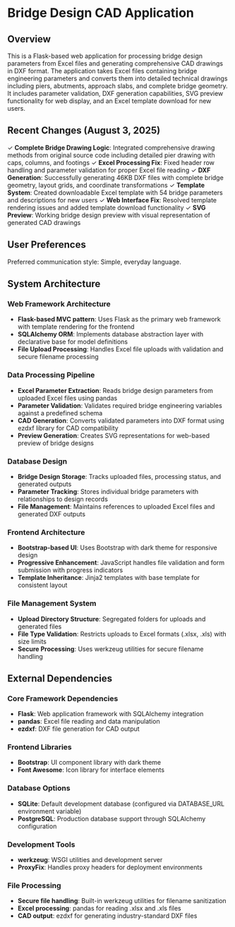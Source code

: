 # Bridge Design CAD Application

## Overview

This is a Flask-based web application for processing bridge design parameters from Excel files and generating comprehensive CAD drawings in DXF format. The application takes Excel files containing bridge engineering parameters and converts them into detailed technical drawings including piers, abutments, approach slabs, and complete bridge geometry. It includes parameter validation, DXF generation capabilities, SVG preview functionality for web display, and an Excel template download for new users.

## Recent Changes (August 3, 2025)

✓ **Complete Bridge Drawing Logic**: Integrated comprehensive drawing methods from original source code including detailed pier drawing with caps, columns, and footings
✓ **Excel Processing Fix**: Fixed header row handling and parameter validation for proper Excel file reading
✓ **DXF Generation**: Successfully generating 46KB DXF files with complete bridge geometry, layout grids, and coordinate transformations
✓ **Template System**: Created downloadable Excel template with 54 bridge parameters and descriptions for new users
✓ **Web Interface Fix**: Resolved template rendering issues and added template download functionality
✓ **SVG Preview**: Working bridge design preview with visual representation of generated CAD drawings

## User Preferences

Preferred communication style: Simple, everyday language.

## System Architecture

### Web Framework Architecture
- **Flask-based MVC pattern**: Uses Flask as the primary web framework with template rendering for the frontend
- **SQLAlchemy ORM**: Implements database abstraction layer with declarative base for model definitions
- **File Upload Processing**: Handles Excel file uploads with validation and secure filename processing

### Data Processing Pipeline
- **Excel Parameter Extraction**: Reads bridge design parameters from uploaded Excel files using pandas
- **Parameter Validation**: Validates required bridge engineering variables against a predefined schema
- **CAD Generation**: Converts validated parameters into DXF format using ezdxf library for CAD compatibility
- **Preview Generation**: Creates SVG representations for web-based preview of bridge designs

### Database Design
- **Bridge Design Storage**: Tracks uploaded files, processing status, and generated outputs
- **Parameter Tracking**: Stores individual bridge parameters with relationships to design records
- **File Management**: Maintains references to uploaded Excel files and generated DXF outputs

### Frontend Architecture
- **Bootstrap-based UI**: Uses Bootstrap with dark theme for responsive design
- **Progressive Enhancement**: JavaScript handles file validation and form submission with progress indicators
- **Template Inheritance**: Jinja2 templates with base template for consistent layout

### File Management System
- **Upload Directory Structure**: Segregated folders for uploads and generated files
- **File Type Validation**: Restricts uploads to Excel formats (.xlsx, .xls) with size limits
- **Secure Processing**: Uses werkzeug utilities for secure filename handling

## External Dependencies

### Core Framework Dependencies
- **Flask**: Web application framework with SQLAlchemy integration
- **pandas**: Excel file reading and data manipulation
- **ezdxf**: DXF file generation for CAD output

### Frontend Libraries
- **Bootstrap**: UI component library with dark theme
- **Font Awesome**: Icon library for interface elements

### Database Options
- **SQLite**: Default development database (configured via DATABASE_URL environment variable)
- **PostgreSQL**: Production database support through SQLAlchemy configuration

### Development Tools
- **werkzeug**: WSGI utilities and development server
- **ProxyFix**: Handles proxy headers for deployment environments

### File Processing
- **Secure file handling**: Built-in werkzeug utilities for filename sanitization
- **Excel processing**: pandas for reading .xlsx and .xls files
- **CAD output**: ezdxf for generating industry-standard DXF files